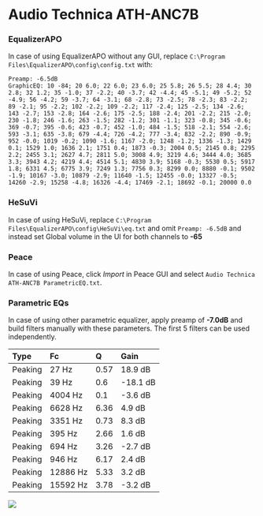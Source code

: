 # Audio Technica ATH-ANC7B

### EqualizerAPO
In case of using EqualizerAPO without any GUI, replace `C:\Program Files\EqualizerAPO\config\config.txt`
with:
```
Preamp: -6.5dB
GraphicEQ: 10 -84; 20 6.0; 22 6.0; 23 6.0; 25 5.8; 26 5.5; 28 4.4; 30 2.8; 32 1.2; 35 -1.0; 37 -2.2; 40 -3.7; 42 -4.4; 45 -5.1; 49 -5.2; 52 -4.9; 56 -4.2; 59 -3.7; 64 -3.1; 68 -2.8; 73 -2.5; 78 -2.3; 83 -2.2; 89 -2.1; 95 -2.2; 102 -2.2; 109 -2.2; 117 -2.4; 125 -2.5; 134 -2.6; 143 -2.7; 153 -2.8; 164 -2.6; 175 -2.5; 188 -2.4; 201 -2.2; 215 -2.0; 230 -1.8; 246 -1.6; 263 -1.5; 282 -1.2; 301 -1.1; 323 -0.8; 345 -0.6; 369 -0.7; 395 -0.6; 423 -0.7; 452 -1.0; 484 -1.5; 518 -2.1; 554 -2.6; 593 -3.1; 635 -3.8; 679 -4.4; 726 -4.2; 777 -3.4; 832 -2.2; 890 -0.9; 952 -0.0; 1019 -0.2; 1090 -1.6; 1167 -2.0; 1248 -1.2; 1336 -1.3; 1429 0.1; 1529 1.0; 1636 2.1; 1751 0.4; 1873 -0.3; 2004 0.5; 2145 0.8; 2295 2.2; 2455 3.1; 2627 4.7; 2811 5.0; 3008 4.9; 3219 4.6; 3444 4.0; 3685 3.3; 3943 4.2; 4219 4.4; 4514 5.1; 4830 3.9; 5168 -0.3; 5530 0.5; 5917 1.8; 6331 4.5; 6775 3.9; 7249 1.3; 7756 0.3; 8299 0.0; 8880 -0.1; 9502 -1.9; 10167 -3.0; 10879 -2.9; 11640 -1.5; 12455 -0.0; 13327 -0.5; 14260 -2.9; 15258 -4.8; 16326 -4.4; 17469 -2.1; 18692 -0.1; 20000 0.0
```

### HeSuVi
In case of using HeSuVi, replace `C:\Program Files\EqualizerAPO\config\HeSuVi\eq.txt` and omit `Preamp:
-6.5dB` and instead set Global volume in the UI for both channels to **-65**

### Peace
In case of using Peace, click *Import* in Peace GUI and select `Audio Technica ATH-ANC7B ParametricEQ.txt`.

### Parametric EQs
In case of using other parametric equalizer, apply preamp of **-7.0dB** and build filters manually with
these parameters. The first 5 filters can be used independently.

| Type    | Fc       |    Q | Gain     |
|:--------|:---------|:-----|:---------|
| Peaking | 27 Hz    | 0.57 | 18.9 dB  |
| Peaking | 39 Hz    | 0.6  | -18.1 dB |
| Peaking | 4004 Hz  | 0.1  | -3.6 dB  |
| Peaking | 6628 Hz  | 6.36 | 4.9 dB   |
| Peaking | 3351 Hz  | 0.73 | 8.3 dB   |
| Peaking | 395 Hz   | 2.66 | 1.6 dB   |
| Peaking | 694 Hz   | 3.26 | -2.7 dB  |
| Peaking | 946 Hz   | 6.17 | 2.4 dB   |
| Peaking | 12886 Hz | 5.33 | 3.2 dB   |
| Peaking | 15592 Hz | 3.78 | -3.2 dB  |

![](https://raw.githubusercontent.com/jaakkopasanen/AutoEq/master/results/headphonecom/sbaf-serious/Audio%20Technica%20ATH-ANC7B/Audio%20Technica%20ATH-ANC7B.png)